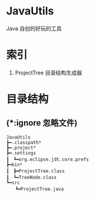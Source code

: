# JavaUtils
Java 自创的好玩的工具
# 索引
 1. ProjectTree 目录结构生成器

# 目录结构
## (*:ignore 忽略文件)
	JavaUtils
	┣━.classpath*
	┣━.project*
	┣━.settings
	┃　┗━org.eclipse.jdt.core.prefs
	┣━bin*
	┃　┣━ProjectTree.class
	┃　┗━TreeNode.class
	┗━src
	　　┗━ProjectTree.java